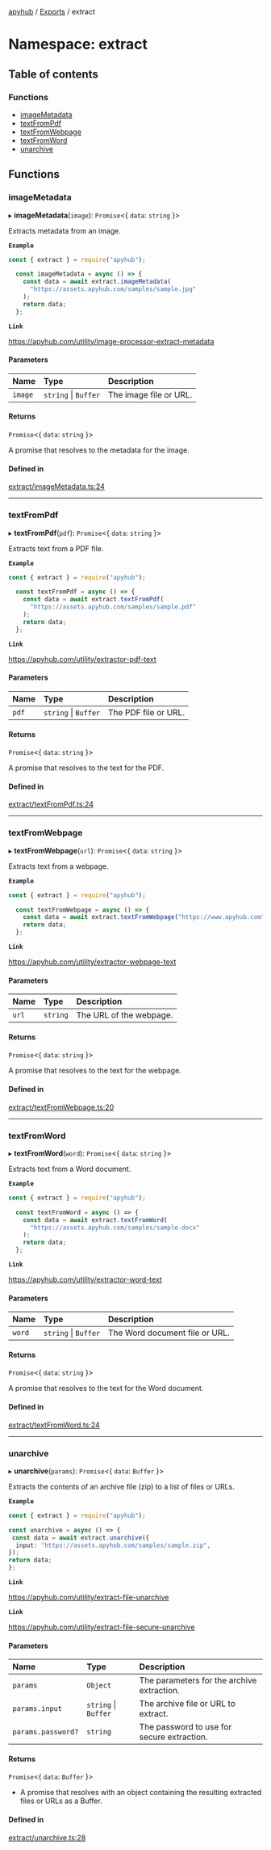 [apyhub](../README.md) / [Exports](../modules.md) / extract

# Namespace: extract

## Table of contents

### Functions

- [imageMetadata](extract.md#imagemetadata)
- [textFromPdf](extract.md#textfrompdf)
- [textFromWebpage](extract.md#textfromwebpage)
- [textFromWord](extract.md#textfromword)
- [unarchive](extract.md#unarchive)

## Functions

### imageMetadata

▸ **imageMetadata**(`image`): `Promise`<{ `data`: `string`  }\>

Extracts metadata from an image.

**`Example`**

```ts
const { extract } = require("apyhub");

  const imageMetadata = async () => {
    const data = await extract.imageMetadata(
      "https://assets.apyhub.com/samples/sample.jpg"
    );
    return data;
  };
```

**`Link`**

https://apyhub.com/utility/image-processor-extract-metadata

#### Parameters

| Name | Type | Description |
| :------ | :------ | :------ |
| `image` | `string` \| `Buffer` | The image file or URL. |

#### Returns

`Promise`<{ `data`: `string`  }\>

A promise that resolves to the metadata
  for the image.

#### Defined in

[extract/imageMetadata.ts:24](https://github.com/apyhub/apyhub.js/blob/d7767a2/src/extract/imageMetadata.ts#L24)

___

### textFromPdf

▸ **textFromPdf**(`pdf`): `Promise`<{ `data`: `string`  }\>

Extracts text from a PDF file.

**`Example`**

```ts
const { extract } = require("apyhub");

  const textFromPdf = async () => {
    const data = await extract.textFromPdf(
      "https://assets.apyhub.com/samples/sample.pdf"
    );
    return data;
  };
```

**`Link`**

https://apyhub.com/utility/extractor-pdf-text

#### Parameters

| Name | Type | Description |
| :------ | :------ | :------ |
| `pdf` | `string` \| `Buffer` | The PDF file or URL. |

#### Returns

`Promise`<{ `data`: `string`  }\>

A promise that resolves to the text for
  the PDF.

#### Defined in

[extract/textFromPdf.ts:24](https://github.com/apyhub/apyhub.js/blob/d7767a2/src/extract/textFromPdf.ts#L24)

___

### textFromWebpage

▸ **textFromWebpage**(`url`): `Promise`<{ `data`: `string`  }\>

Extracts text from a webpage.

**`Example`**

```ts
const { extract } = require("apyhub");

  const textFromWebpage = async () => {
    const data = await extract.textFromWebpage("https://www.apyhub.com");
    return data;
  };
```

**`Link`**

https://apyhub.com/utility/extractor-webpage-text

#### Parameters

| Name | Type | Description |
| :------ | :------ | :------ |
| `url` | `string` | The URL of the webpage. |

#### Returns

`Promise`<{ `data`: `string`  }\>

A promise that resolves to the text for
  the webpage.

#### Defined in

[extract/textFromWebpage.ts:20](https://github.com/apyhub/apyhub.js/blob/d7767a2/src/extract/textFromWebpage.ts#L20)

___

### textFromWord

▸ **textFromWord**(`word`): `Promise`<{ `data`: `string`  }\>

Extracts text from a Word document.

**`Example`**

```ts
const { extract } = require("apyhub");

  const textFromWord = async () => {
    const data = await extract.textFromWord(
      "https://assets.apyhub.com/samples/sample.docx"
    );
    return data;
  };
```

**`Link`**

https://apyhub.com/utility/extractor-word-text

#### Parameters

| Name | Type | Description |
| :------ | :------ | :------ |
| `word` | `string` \| `Buffer` | The Word document file or URL. |

#### Returns

`Promise`<{ `data`: `string`  }\>

A promise that resolves to the text for
  the Word document.

#### Defined in

[extract/textFromWord.ts:24](https://github.com/apyhub/apyhub.js/blob/d7767a2/src/extract/textFromWord.ts#L24)

___

### unarchive

▸ **unarchive**(`params`): `Promise`<{ `data`: `Buffer`  }\>

Extracts the contents of an archive file (zip) to a list of files or URLs.

**`Example`**

```ts
const { extract } = require("apyhub");

const unarchive = async () => {
 const data = await extract.unarchive({
  input: "https://assets.apyhub.com/samples/sample.zip",
});
return data;
};
```

**`Link`**

https://apyhub.com/utility/extract-file-unarchive

**`Link`**

https://apyhub.com/utility/extract-file-secure-unarchive

#### Parameters

| Name | Type | Description |
| :------ | :------ | :------ |
| `params` | `Object` | The parameters for the archive extraction. |
| `params.input` | `string` \| `Buffer` | The archive file or URL to extract. |
| `params.password?` | `string` | The password to use for secure extraction. |

#### Returns

`Promise`<{ `data`: `Buffer`  }\>

- A promise that resolves with an object containing the resulting extracted files or URLs as a Buffer.

#### Defined in

[extract/unarchive.ts:28](https://github.com/apyhub/apyhub.js/blob/d7767a2/src/extract/unarchive.ts#L28)
